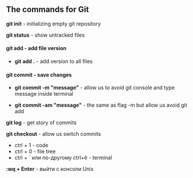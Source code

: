 ## The commands for Git

**git init** - initializing empty git repository 

**git status** - show untracked files

#### **git add** - add file version

* **git add .** - add version to all files

#### **git commit** - save changes

* **git commit -m "message"** - allow us to avoid git console and type message inside terminal

* **git commit -am "message"** - the same as flag -m but allow us avoid git add

**git log** - get story of commits

**git checkout** - allow us switch commits

* ctrl + 1 - code
* ctrl + 0 - file tree
* ctrl + ` или по-другому ctrl+ё - terminal

**:wq + Enter** - выйти с консоли Unix